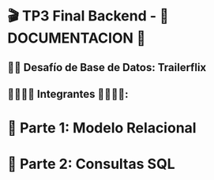 # 🎬 TP3 Final Backend - 📄 DOCUMENTACION 📄

##  💪🏼 Desafío de Base de Datos: Trailerflix

##  👩🏼‍🤝‍👩 Integrantes 👩🏼‍🤝‍👩:

# 📁 Parte 1: Modelo Relacional

# 🧮 Parte 2: Consultas SQL